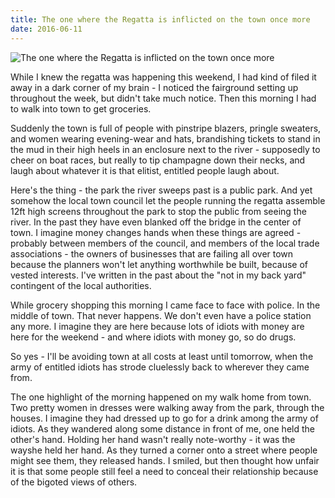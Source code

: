 ```yaml
---
title: The one where the Regatta is inflicted on the town once more
date: 2016-06-11
---
```


![The one where the Regatta is inflicted on the town once more](https://source.unsplash.com/di8ognBauG0/1600x900)

While I knew the regatta was happening this weekend, I had kind of filed it away in a dark corner of my brain - I noticed the fairground setting up throughout the week, but didn't take much notice. Then this morning I had to walk into town to get groceries.

Suddenly the town is full of people with pinstripe blazers, pringle sweaters, and women wearing evening-wear and hats, brandishing tickets to stand in the mud in their high heels in an enclosure next to the river - supposedly to cheer on boat races, but really to tip champagne down their necks, and laugh about whatever it is that elitist, entitled people laugh about.

Here's the thing - the park the river sweeps past is a public park. And yet somehow the local town council let the people running the regatta assemble 12ft high screens throughout the park to stop the public from seeing the river. In the past they have even blanked off the bridge in the center of town. I imagine money changes hands when these things are agreed - probably between members of the council, and members of the local trade associations - the owners of businesses that are failing all over town because the planners won't let anything worthwhile be built, because of vested interests. I've written in the past about the "not in my back yard" contingent of the local authorities.

While grocery shopping this morning I came face to face with police. In the middle of town. That never happens. We don't even have a police station any more. I imagine they are here because lots of idiots with money are here for the weekend - and where idiots with money go, so do drugs.

So yes - I'll be avoiding town at all costs at least until tomorrow, when the army of entitled idiots has strode cluelessly back to wherever they came from.

The one highlight of the morning happened on my walk home from town. Two pretty women in dresses were walking away from the park, through the houses. I imagine they had dressed up to go for a drink among the army of idiots. As they wandered along some distance in front of me, one held the other's hand. Holding her hand wasn't really note-worthy - it was the wayshe held her hand. As they turned a corner onto a street where people might see them, they released hands. I smiled, but then thought how unfair it is that some people still feel a need to conceal their relationship because of the bigoted views of others.